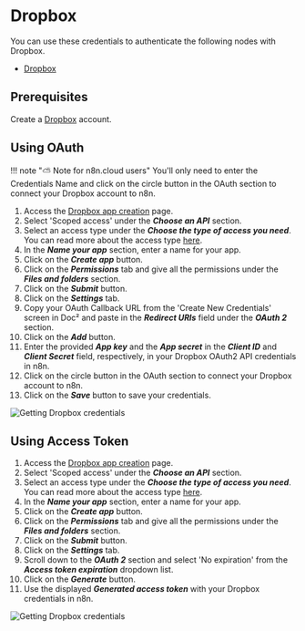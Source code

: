 # Dropbox

You can use these credentials to authenticate the following nodes with Dropbox.
- [Dropbox](/workflow/integrations/nodes/n8n-nodes-base.dropbox/)

## Prerequisites

Create a [Dropbox](https://www.dropbox.com/) account.

## Using OAuth

!!! note "⛅️ Note for n8n.cloud users"
    You'll only need to enter the Credentials Name and click on the circle button in the OAuth section to connect your Dropbox account to n8n.


1. Access the [Dropbox app creation](https://www.dropbox.com/developers/apps/create) page.
2. Select 'Scoped access' under the ***Choose an API*** section.
3. Select an access type under the ***Choose the type of access you need***. You can read more about the access type [here](https://www.dropbox.com/developers/reference/developer-guide).
4. In the ***Name your app*** section, enter a name for your app.
5. Click on the ***Create app*** button.
6. Click on the ***Permissions*** tab and give all the permissions under the ***Files and folders*** section.
7. Click on the ***Submit*** button.
8. Click on the ***Settings*** tab.
9. Copy your OAuth Callback URL from the 'Create New Credentials' screen in Doc² and paste in the ***Redirect URIs*** field under the ***OAuth 2*** section.
10. Click on the ***Add*** button.
11. Enter the provided ***App key*** and the ***App secret*** in the ***Client ID*** and ***Client Secret*** field, respectively, in your Dropbox OAuth2 API credentials in n8n.
12. Click on the circle button in the OAuth section to connect your Dropbox account to n8n.
13. Click on the ***Save*** button to save your credentials.

![Getting Dropbox credentials](/_images/integrations/credentials/dropbox/using-oauth.gif)

## Using Access Token

1. Access the [Dropbox app creation](https://www.dropbox.com/developers/apps/create) page.
2. Select 'Scoped access' under the ***Choose an API*** section.
3. Select an access type under the ***Choose the type of access you need***. You can read more about the access type [here](https://www.dropbox.com/developers/reference/developer-guide).
4. In the ***Name your app*** section, enter a name for your app.
5. Click on the ***Create app*** button.
6. Click on the ***Permissions*** tab and give all the permissions under the ***Files and folders*** section.
7. Click on the ***Submit*** button.
8. Click on the ***Settings*** tab.
9. Scroll down to the ***OAuth 2*** section and select 'No expiration' from the ***Access token expiration*** dropdown list.
10. Click on the ***Generate*** button.
11. Use the displayed ***Generated access token*** with your Dropbox credentials in n8n.

![Getting Dropbox credentials](/_images/integrations/credentials/dropbox/using-access-token.gif)
